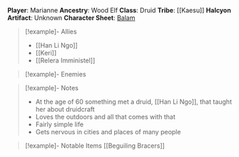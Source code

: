 **Player**: Marianne
**Ancestry**: Wood Elf
**Class**: Druid
**Tribe**: [[Kaesu]]
**Halcyon Artifact**: Unknown
**Character Sheet**: [Balam](https://www.dndbeyond.com/characters/82934929)

> [!example]- Allies
> - [[Han Li Ngo]]
> - [[Keri]]
> - [[Relera Imministel]]

> [!example]- Enemies

> [!example]- Notes
> - At the age of 60 something met a druid, [[Han Li Ngo]], that taught her about druidcraft
> - Loves the outdoors and all that comes with that
> - Fairly simple life
> - Gets nervous in cities and places of many people
 
> [!example]- Notable Items
> [[Beguiling Bracers]]